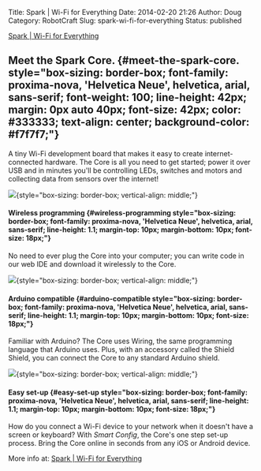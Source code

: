 Title: Spark | Wi-Fi for Everything
Date: 2014-02-20 21:26
Author: Doug
Category: RobotCraft
Slug: spark-wi-fi-for-everything
Status: published

[Spark \| Wi-Fi for Everything](https://www.spark.io/)

## Meet the Spark Core. {#meet-the-spark-core. style="box-sizing: border-box; font-family: proxima-nova, 'Helvetica Neue', helvetica, arial, sans-serif; font-weight: 100; line-height: 42px; margin: 0px auto 40px; font-size: 42px; color: #333333; text-align: center; background-color: #f7f7f7;"}

A tiny Wi-Fi development board that makes it easy to create internet-connected hardware. The Core is all you need to get started; power it over USB and in minutes you'll be controlling LEDs, switches and motors and collecting data from sensors over the internet!

![](https://s3.amazonaws.com/spark-website/wireless.png){style="box-sizing: border-box; vertical-align: middle;"}

#### Wireless programming {#wireless-programming style="box-sizing: border-box; font-family: proxima-nova, 'Helvetica Neue', helvetica, arial, sans-serif; line-height: 1.1; margin-top: 10px; margin-bottom: 10px; font-size: 18px;"}

No need to ever plug the Core into your computer; you can write code in our web IDE and download it wirelessly to the Core.

![](https://s3.amazonaws.com/spark-website/arduino.png){style="box-sizing: border-box; vertical-align: middle;"}

#### Arduino compatible {#arduino-compatible style="box-sizing: border-box; font-family: proxima-nova, 'Helvetica Neue', helvetica, arial, sans-serif; line-height: 1.1; margin-top: 10px; margin-bottom: 10px; font-size: 18px;"}

Familiar with Arduino? The Core uses Wiring, the same programming language that Arduino uses. Plus, with an accessory called the Shield Shield, you can connect the Core to any standard Arduino shield.

![](https://s3.amazonaws.com/spark-website/magic.png){style="box-sizing: border-box; vertical-align: middle;"}

#### Easy set-up {#easy-set-up style="box-sizing: border-box; font-family: proxima-nova, 'Helvetica Neue', helvetica, arial, sans-serif; line-height: 1.1; margin-top: 10px; margin-bottom: 10px; font-size: 18px;"}

How do you connect a Wi-Fi device to your network when it doesn't have a screen or keyboard? With *Smart Config*, the Core's one step set-up process. Bring the Core online in seconds from any iOS or Android device.

More info at: [Spark \| Wi-Fi for Everything](https://www.spark.io/)
